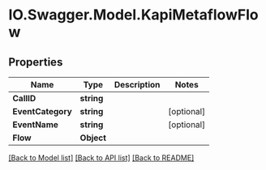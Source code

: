 # IO.Swagger.Model.KapiMetaflowFlow
## Properties

Name | Type | Description | Notes
------------ | ------------- | ------------- | -------------
**CallID** | **string** |  | 
**EventCategory** | **string** |  | [optional] 
**EventName** | **string** |  | [optional] 
**Flow** | **Object** |  | 

[[Back to Model list]](../README.md#documentation-for-models) [[Back to API list]](../README.md#documentation-for-api-endpoints) [[Back to README]](../README.md)

